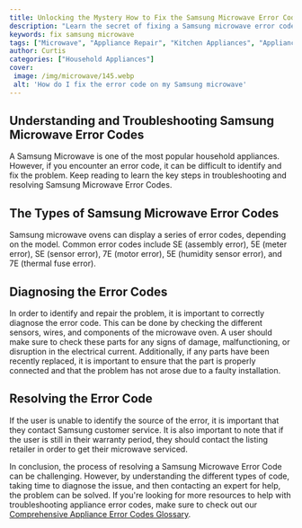 ```yaml
---
title: Unlocking the Mystery How to Fix the Samsung Microwave Error Code
description: "Learn the secret of fixing a Samsung microwave error code and take charge of your own appliance repairs with this handy guide"
keywords: fix samsung microwave
tags: ["Microwave", "Appliance Repair", "Kitchen Appliances", "Appliance Brand"]
author: Curtis
categories: ["Household Appliances"]
cover: 
 image: /img/microwave/145.webp
 alt: 'How do I fix the error code on my Samsung microwave'
---
```

## Understanding and Troubleshooting Samsung Microwave Error Codes
A Samsung Microwave is one of the most popular household appliances. However, if you encounter an error code, it can be difficult to identify and fix the problem. Keep reading to learn the key steps in troubleshooting and resolving Samsung Microwave Error Codes.

## The Types of Samsung Microwave Error Codes
Samsung microwave ovens can display a series of error codes, depending on the model. Common error codes include SE (assembly error), 5E (meter error), SE (sensor error), 7E (motor error), 5E (humidity sensor error), and 7E (thermal fuse error).

## Diagnosing the Error Codes
In order to identify and repair the problem, it is important to correctly diagnose the error code. This can be done by checking the different sensors, wires, and components of the microwave oven. A user should make sure to check these parts for any signs of damage, malfunctioning, or disruption in the electrical current. Additionally, if any parts have been recently replaced, it is important to ensure that the part is properly connected and that the problem has not arose due to a faulty installation.

## Resolving the Error Code
If the user is unable to identify the source of the error, it is important that they contact Samsung customer service. It is also important to note that if the user is still in their warranty period, they should contact the listing retailer in order to get their microwave serviced.

In conclusion, the process of resolving a Samsung Microwave Error Code can be challenging. However, by understanding the different types of code, taking time to diagnose the issue, and then contacting an expert for help, the problem can be solved. If you're looking for more resources to help with troubleshooting appliance error codes, make sure to check out our [Comprehensive Appliance Error Codes Glossary](./error-codes/).
